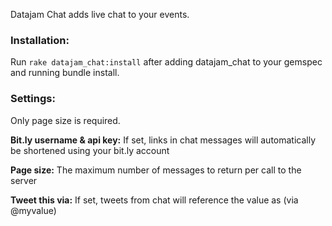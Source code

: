 Datajam Chat adds live chat to your events.

### Installation:

Run `rake datajam_chat:install` after adding datajam_chat to your gemspec and
running bundle install.

### Settings:

Only page size is required.

__Bit.ly username & api key:__ If set, links in chat messages will
automatically be shortened using your bit.ly account

__Page size:__ The maximum number of messages to return per call to the server

__Tweet this via:__ If set, tweets from chat will reference the value
as (via @myvalue)